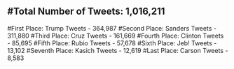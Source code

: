 #Total Number of Tweets: 1,016,211 
---
#First Place: Trump Tweets - 364,987
#Second Place: Sanders Tweets - 311,880
#Third Place: Cruz Tweets - 161,669
#Fourth Place: Clinton Tweets - 85,695
#Fifth Place: Rubio Tweets - 57,678
#Sixth Place: Jeb! Tweets - 13,102
#Seventh Place: Kasich Tweets - 12,619
#Last Place: Carson Tweets - 8,583
